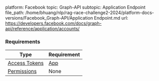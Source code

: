 platform: Facebook
topic: Graph-API
subtopic: Application Endpoint
file_path: /home/bhuang/nlp/rag-race-challenge2-2024/platform-docs-versions/Facebook_Graph-API/Application Endpoint.md
url: https://developers.facebook.com/docs/graph-api/reference/application/accounts/

### Requirements

| Type | Requirement |
| --- | --- |
| [Access Tokens](https://developers.facebook.com/docs/facebook-login/access-tokens/) | [App](https://developers.facebook.com/docs/facebook-login/access-tokens/#apptokens) |
| [Permissions](https://developers.facebook.com/docs/permissions/reference) | None |